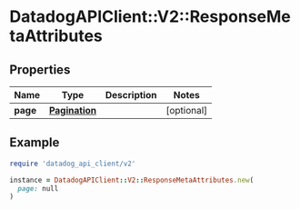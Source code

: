 # DatadogAPIClient::V2::ResponseMetaAttributes

## Properties

| Name | Type | Description | Notes |
| ---- | ---- | ----------- | ----- |
| **page** | [**Pagination**](Pagination.md) |  | [optional] |

## Example

```ruby
require 'datadog_api_client/v2'

instance = DatadogAPIClient::V2::ResponseMetaAttributes.new(
  page: null
)
```

